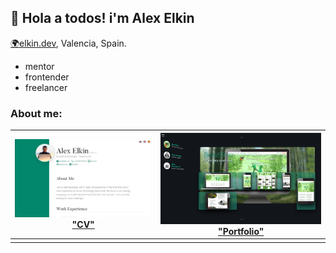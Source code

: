 ## 👋 Hola a todos!  i'm Alex Elkin 
[🌍elkin.dev](https://elkin.dev/), Valencia, Spain.

- mentor
- frontender
- freelancer

### About me:



|[![Alex Elkin: Resume, CV](https://raw.githubusercontent.com/Zakamsky/Zakamsky.github.io/master/img/resume.jpg) "CV"](https://resume.elkin.dev/) | [![Alex Elkin: Portfolio](https://raw.githubusercontent.com/Zakamsky/Zakamsky.github.io/master/img/myportfolio.jpg) "Portfolio"](https://elkin.dev/portfolio.html) |
|---|---|
| |

<!--
-->
